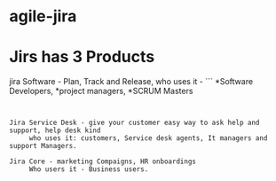 # agile-jira


# Jirs has 3 Products
jira Software - Plan, Track and Release,
     who uses it - 
     ```
     *Software Developers, 
     *project managers, 
     *SCRUM Masters
```
     

Jira Service Desk - give your customer easy way to ask help and support, help desk kind
     who uses it: customers, Service desk agents, It managers and support Managers.

Jira Core - marketing Compaigns, HR onboardings
     Who users it - Business users.


 
